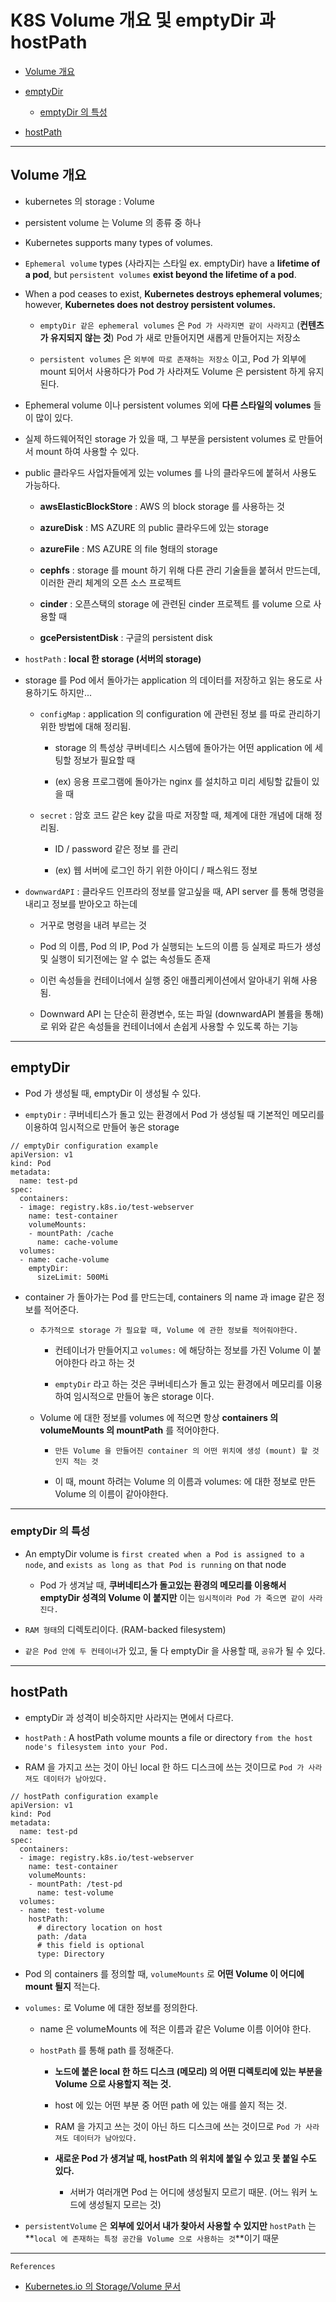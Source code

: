 # K8S Volume 개요 및 emptyDir 과 hostPath

- [Volume 개요](#volume-개요)

- [emptyDir](#emptydir)

  - [emptyDir 의 특성](#emptydir-의-특성)

- [hostPath](#hostpath)

---

## Volume 개요

- kubernetes 의 storage : Volume

- persistent volume 는 Volume 의 종류 중 하나

- Kubernetes supports many types of volumes.

- `Ephemeral volume` types (사라지는 스타일 ex. emptyDir) have a **lifetime of a pod**, but `persistent volumes` **exist beyond the lifetime of a pod**.

- When a pod ceases to exist, **Kubernetes destroys ephemeral volumes**; however, **Kubernetes does not destroy persistent volumes.**

  - `emptyDir 같은 ephemeral volumes` 은 `Pod 가 사라지면 같이 사라지고` (**컨텐츠가 유지되지 않는 것**) Pod 가 새로 만들어지면 새롭게 만들어지는 저장소

  - `persistent volumes` 은 `외부에 따로 존재하는 저장소` 이고, Pod 가 외부에 mount 되어서 사용하다가 Pod 가 사라져도 Volume 은 persistent 하게 유지된다.

- Ephemeral volume 이나 persistent volumes 외에 **다른 스타일의 volumes** 들이 많이 있다.

- 실제 하드웨어적인 storage 가 있을 때, 그 부분을 persistent volumes 로 만들어서 mount 하여 사용할 수 있다.

- public 클라우드 사업자들에게 있는 volumes 를 나의 클라우드에 붙혀서 사용도 가능하다.

  - **awsElasticBlockStore** : AWS 의 block storage 를 사용하는 것

  - **azureDisk** : MS AZURE 의 public 클라우드에 있는 storage

  - **azureFile** : MS AZURE 의 file 형태의 storage

  - **cephfs** : storage 를 mount 하기 위해 다른 관리 기술들을 붙혀서 만드는데, 이러한 관리 체계의 오픈 소스 프로젝트

  - **cinder** : 오픈스택의 storage 에 관련된 cinder 프로젝트 를 volume 으로 사용할 때

  - **gcePersistentDisk** : 구글의 persistent disk

- `hostPath` : **local 한 storage (서버의 storage)**

- storage 를 Pod 에서 돌아가는 application 의 데이터를 저장하고 읽는 용도로 사용하기도 하지만...

  - `configMap` : application 의 configuration 에 관련된 정보 를 따로 관리하기 위한 방법에 대해 정리됨.

    - storage 의 특성상 쿠버네티스 시스템에 돌아가는 어떤 application 에 세팅할 정보가 필요할 때

    - (ex) 응용 프로그램에 돌아가는 nginx 를 설치하고 미리 세팅할 값들이 있을 때

  - `secret` : 암호 코드 같은 key 값을 따로 저장할 때, 체계에 대한 개념에 대해 정리됨.

    - ID / password 같은 정보 를 관리

    - (ex) 웹 서버에 로그인 하기 위한 아이디 / 패스워드 정보

- `downwardAPI` : 클라우드 인프라의 정보를 알고싶을 때, API server 를 통해 명령을 내리고 정보를 받아오고 하는데

  - 거꾸로 명령을 내려 부르는 것

  - Pod 의 이름, Pod 의 IP, Pod 가 실행되는 노드의 이름 등 실제로 파드가 생성 및 실행이 되기전에는 알 수 없는 속성들도 존재

  - 이런 속성들을 컨테이너에서 실행 중인 애플리케이션에서 알아내기 위해 사용됨.

  - Downward API 는 단순히 환경변수, 또는 파일 (downwardAPI 볼륨을 통해) 로 위와 같은 속성들을 컨테이너에서 손쉽게 사용할 수 있도록 하는 기능

---

## emptyDir

- Pod 가 생성될 때, emptyDir 이 생성될 수 있다.

- `emptyDir` : 쿠버네티스가 돌고 있는 환경에서 Pod 가 생성될 때 기본적인 메모리를 이용하여 임시적으로 만들어 놓은 storage

```
// emptyDir configuration example
apiVersion: v1
kind: Pod
metadata:
  name: test-pd
spec:
  containers:
  - image: registry.k8s.io/test-webserver
    name: test-container
    volumeMounts:
    - mountPath: /cache
      name: cache-volume
  volumes:
  - name: cache-volume
    emptyDir:
      sizeLimit: 500Mi
```

- container 가 돌아가는 Pod 를 만드는데, containers 의 name 과 image 같은 정보를 적어준다.

  - `추가적으로 storage 가 필요할 때, Volume 에 관한 정보를 적어줘야한다.`

    - 컨테이너가 만들어지고 `volumes:` 에 해당하는 정보를 가진 Volume 이 붙어야한다 라고 하는 것

    - `emptyDir` 라고 하는 것은 쿠버네티스가 돌고 있는 환경에서 메모리를 이용하여 임시적으로 만들어 놓은 storage 이다.

  - Volume 에 대한 정보를 volumes 에 적으면 항상 **containers 의 volumeMounts 의 mountPath** 를 적어야한다.

    - `만든 Volume 을 만들어진 container 의 어떤 위치에 생성 (mount) 할 것인지 적는 것`

    - 이 때, mount 하려는 Volume 의 이름과 volumes: 에 대한 정보로 만든 Volume 의 이름이 같아야한다.

---

### emptyDir 의 특성

- An emptyDir volume is `first created when a Pod is assigned to a node`, and `exists as long as that Pod is running` on that node

  - Pod 가 생겨날 때, **쿠버네티스가 돌고있는 환경의 메모리를 이용해서 emptyDir 성격의 Volume 이 붙지만** 이는 `임시적이라 Pod 가 죽으면 같이 사라진다.`

- `RAM 형태`의 디렉토리이다. (RAM-backed filesystem)

- `같은 Pod 안에 두 컨테이너`가 있고, 둘 다 emptyDir 을 사용할 때, `공유`가 될 수 있다.

---

## hostPath

- emptyDir 과 성격이 비슷하지만 사라지는 면에서 다르다.

- `hostPath` : A hostPath volume mounts a file or directory `from the host node's filesystem into your Pod.`

- RAM 을 가지고 쓰는 것이 아닌 local 한 하드 디스크에 쓰는 것이므로 `Pod 가 사라져도 데이터가 남아있다.`

```
// hostPath configuration example
apiVersion: v1
kind: Pod
metadata:
  name: test-pd
spec:
  containers:
  - image: registry.k8s.io/test-webserver
    name: test-container
    volumeMounts:
    - mountPath: /test-pd
      name: test-volume
  volumes:
  - name: test-volume
    hostPath:
      # directory location on host
      path: /data
      # this field is optional
      type: Directory
```

- Pod 의 containers 를 정의할 때, `volumeMounts` 로 **어떤 Volume 이 어디에 mount 될지** 적는다.

- `volumes:` 로 Volume 에 대한 정보를 정의한다.

  - name 은 volumeMounts 에 적은 이름과 같은 Volume 이름 이어야 한다.

  - `hostPath` 를 통해 path 를 정해준다.

    - **노드에 붙은 local 한 하드 디스크 (메모리) 의 어떤 디렉토리에 있는 부분을 Volume 으로 사용할지 적는 것.**

    - host 에 있는 어떤 부분 중 어떤 path 에 있는 애를 쓸지 적는 것.

    - RAM 을 가지고 쓰는 것이 아닌 하드 디스크에 쓰는 것이므로 `Pod 가 사라져도 데이터가 남아있다.`

    - **새로운 Pod 가 생겨날 때, hostPath 의 위치에 붙일 수 있고 못 붙일 수도 있다.**

      - 서버가 여러개면 Pod 는 어디에 생성될지 모르기 때문. (어느 워커 노드에 생성될지 모르는 것)

- `persistentVolume` 은 **외부에 있어서 내가 찾아서 사용할 수 있지만** `hostPath` 는 **`local 에 존재하는 특정 공간을 Volume 으로 사용하는 것`**이기 때문

---

`References`

- [Kubernetes.io 의 Storage/Volume 문서](https://kubernetes.io/docs/concepts/storage/volumes/)
